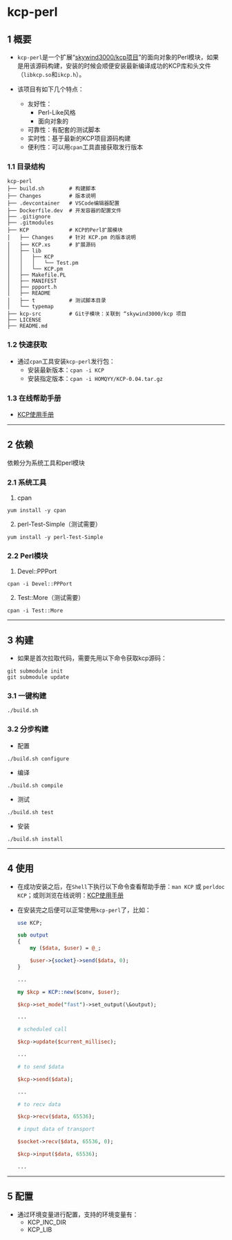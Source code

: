 # kcp-perl

## 1 概要

- `kcp-perl`是一个扩展“[skywind3000/kcp项目](https://github.com/skywind3000/kcp)”的面向对象的Perl模块，如果是用该源码构建，安装的时候会顺便安装最新编译成功的KCP库和头文件（`libkcp.so`和`ikcp.h`）。

- 该项目有如下几个特点：
    - 友好性：
        - Perl-Like风格
        - 面向对象的
    - 可靠性：有配套的测试脚本
    - 实时性：基于最新的KCP项目源码构建
    - 便利性：可以用`cpan`工具直接获取发行版本

### 1.1 目录结构

```
kcp-perl
├── build.sh        # 构建脚本
├── Changes         # 版本说明
├── .devcontainer   # VSCode编辑器配置
├── Dockerfile.dev  # 开发容器的配置文件
├── .gitignore
├── .gitmodules
├── KCP             # KCP的Perl扩展模块
│   ├── Changes     # 针对 KCP.pm 的版本说明
│   ├── KCP.xs      # 扩展源码
│   ├── lib
│   │   ├── KCP
│   │   │   └── Test.pm
│   │   └── KCP.pm
│   ├── Makefile.PL
│   ├── MANIFEST
│   ├── ppport.h
│   ├── README
│   ├── t           # 测试脚本目录
│   └── typemap
├── kcp-src         # Git子模块：关联到 “skywind3000/kcp 项目
├── LICENSE
├── README.md
```

### 1.2 快速获取

- 通过`cpan`工具安装`kcp-perl`发行包：
    - 安装最新版本：`cpan -i KCP`
    - 安装指定版本：`cpan -i HOMQYY/KCP-0.04.tar.gz`

### 1.3 在线帮助手册

- [KCP使用手册](https://metacpan.org/release/HOMQYY/KCP-0.04/view/lib/KCP.pm)

---

## 2 依赖

依赖分为系统工具和perl模块

### 2.1 系统工具

1. cpan

```
yum install -y cpan
```

2. perl-Test-Simple（测试需要）

```
yum install -y perl-Test-Simple
```

### 2.2 Perl模块

1. Devel::PPPort

```
cpan -i Devel::PPPort
```

2. Test::More（测试需要）

```
cpan -i Test::More
```

---

## 3 构建

- 如果是首次拉取代码，需要先用以下命令获取kcp源码：

```
git submodule init
git submodule update
```

### 3.1 一键构建

```
./build.sh
```

### 3.2 分步构建

- 配置

```
./build.sh configure
```

- 编译

```
./build.sh compile
```

- 测试

```
./build.sh test
```

- 安装

```
./build.sh install
```

---

## 4 使用

- 在成功安装之后，在`Shell`下执行以下命令查看帮助手册：`man KCP` 或 `perldoc KCP`；或则浏览在线说明：[KCP使用手册](https://metacpan.org/release/HOMQYY/KCP-0.04/view/lib/KCP.pm)

- 在安装完之后便可以正常使用`kcp-perl`了，比如：

    ```perl
    use KCP;

    sub output
    {
        my ($data, $user) = @_;

        $user->{socket}->send($data, 0);
    }

    ...

    my $kcp = KCP::new($conv, $user);

    $kcp->set_mode("fast")->set_output(\&output);

    ...

    # scheduled call

    $kcp->update($current_millisec);

    ...

    # to send $data

    $kcp->send($data);
    
    ...

    # to recv data

    $kcp->recv($data, 65536);

    # input data of transport

    $socket->recv($data, 65536, 0);

    $kcp->input($data, 65536);

    ...
    ```

---

## 5 配置

- 通过环境变量进行配置，支持的环境变量有：
    - KCP_INC_DIR
    - KCP_LIB